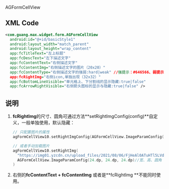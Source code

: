 AGFormCellView

## XML Code

```xml
<com.guang.max.widget.form.AGFormCellView
  android:id="@+id/basicStyle1"
  android:layout_width="match_parent"
  android:layout_height="wrap_content"
  app:fcTitleText="左上标题"
  app:fcDescText="左下描述文字"
  app:fcContentText="右侧描述文字"
  app:fcContentImg="右侧描述文字的图片（20x20）"
  app:fcContentType="右侧描述文字的强弱:hard|weak" //强提示：#646566、弱提示：#c8c9cc
  app:fcRightImg="右侧icon,单独出现（32x32）"    
  app:fcBottomLineVisible="单元格上、下分割线的显示隐藏:true|false" 
  app:fcArrowRightVisible="右侧箭头图标的显示与隐藏:true|false" /> 
```

## 说明

1. **fcRightImg**的尺寸、圆角可通过方法**setRightImgConfig(config)**自定义，一般单独使用，默认隐藏：

   ```kotlin
   // 只配置图片的属性
   agFormCellView10.setRightImgConfig(AGFormCellView.ImageParamConfig(24.dp,24.dp,24.dp))
   
   // 或者手动加载图片
   agFormCellView10.setRightImg(
     "https://img01.yzcdn.cn/upload_files/2021/08/06/FjHeAl0ATuHTl5LVdJ4pj0Xgxepg.jpg",
     AGFormCellView.ImageParamConfig(24.dp, 24.dp, 24.dp)//宽、高、圆角
   )
   ```

2. 右侧的**fcContentText + fcContentImg** 或者是**fcRightImg **不能同时使用。

   




